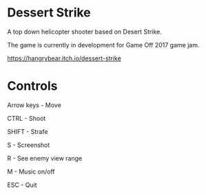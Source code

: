# Dessert Strike

A top down helicopter shooter based on Desert Strike. 

The game is currently in development for Game Off 2017 game jam.

https://hangrybear.itch.io/dessert-strike

# Controls

Arrow keys - Move

CTRL - Shoot

SHIFT - Strafe

S - Screenshot

R - See enemy view range

M - Music on/off

ESC - Quit

